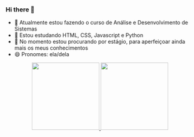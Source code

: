 ### Hi there 👋


- 🔭  Atualmente estou fazendo o curso de Análise e Desenvolvimento de Sistemas
- 🌱  Estou estudando HTML, CSS, Javascript e Python
- 🤔  No momento  estou procurando por estágio, para aperfeiçoar ainda mais os meus conhecimentos
- 😄  Pronomes: ela/dela

<div align="center">
  <a href="https://github.com/giovanafg">
  <img height="180em" src="https://github-readme-stats.vercel.app/api?username=giovanafg&show_icons=true&theme=dracula&include_all_commits=true&count_private=true"/>
  <img height="180em" src="https://github-readme-stats.vercel.app/api/top-langs/?username=giovanafg&layout=compact&langs_count=7&theme=dracula"/>
</div>
